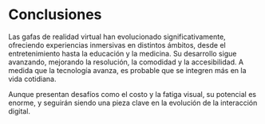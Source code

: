 # Conclusiones

Las gafas de realidad virtual han evolucionado significativamente, ofreciendo experiencias inmersivas en distintos ámbitos, desde el entretenimiento hasta la educación y la medicina. Su desarrollo sigue avanzando, mejorando la resolución, la comodidad y la accesibilidad. A medida que la tecnología avanza, es probable que se integren más en la vida cotidiana.

Aunque presentan desafíos como el costo y la fatiga visual, su potencial es enorme, y seguirán siendo una pieza clave en la evolución de la interacción digital.
